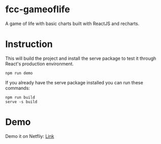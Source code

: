 # fcc-gameoflife

A game of life with basic charts built with ReactJS and recharts.

# Instruction

This will build the project and install the serve package to test it through React's production environment.
```
npm run demo
```

If you already have the serve package installed you can run these commands:
```
npm run build
serve -s build
```

# Demo
Demo it on Netfliy: <a href="https://fcc-gameoflife-build.netlify.com/">Link</a>
